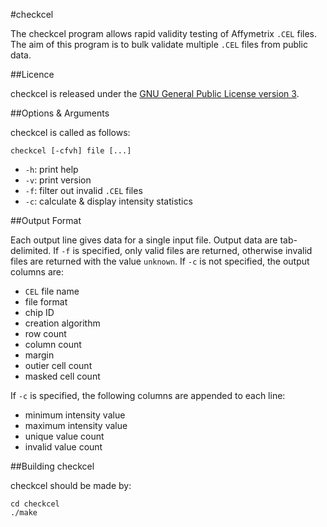 #checkcel

The checkcel program allows rapid validity testing of Affymetrix `.CEL` files. The aim of this program is to bulk validate multiple `.CEL` files from public data.

##Licence

checkcel is released under the [GNU General Public License version 3](http://www.gnu.org/licenses/gpl.html).

##Options & Arguments

checkcel is called as follows:

    checkcel [-cfvh] file [...]

* `-h`: print help
* `-v`: print version
* `-f`: filter out invalid `.CEL` files
* `-c`: calculate & display intensity statistics

##Output Format

Each output line gives data for a single input file. Output data are tab-delimited. If `-f` is specified, only valid files are returned, otherwise invalid files are returned with the value `unknown`. If `-c` is not specified, the output columns are:

* `CEL` file name
* file format
* chip ID
* creation algorithm
* row count
* column count
* margin
* outier cell count
* masked cell count

If `-c` is specified, the following columns are appended to each line:

* minimum intensity value
* maximum intensity value
* unique value count
* invalid value count

##Building checkcel

checkcel should be made by:

    cd checkcel
    ./make

